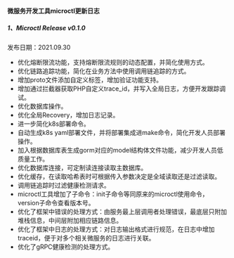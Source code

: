 #### 微服务开发工具microctl更新日志

##### 1、Microctl Release v0.1.0

发布日期：2021.09.30

- 优化熔断限流功能，支持熔断限流规则的动态配置，并简化使用方式。
- 优化链路追踪功能，简化在业务方法中使用调用链追踪的方式。
- 增加proto文件添加自定义标签，增加验证功能支持。
- 增加通过拦截器获取PHP自定义trace_id，并写入全局日志，方便开发跟踪调试。
- 优化数据库操作。
- 优化全局Recovery，增加日志记录。
- 进一步简化k8s部署命令。
- 自动生成k8s yaml部署文件，并将部署集成进make命令，简化开发人员部署操作。
- 加入根据数据库表生成gorm对应的model结构体文件功能，减少开发人员低质量工作。
- 优化数据库连接，可定制读连接读取主数据库。
- 优化缓存，在读取哈希表时可根据传入参数决定是全域读取还是过滤读取。
- 调用链追踪时过滤健康检测请求。
- microctl工具增加了子命令：init子命令等同原来的microctl使用命令，version子命令查看版本号。
- 优化了框架中错误的处理方式：由服务最上层调用者处理错误，最底层只附加堆栈信息，中间层附加相应链路信息。
- 优化了框架中日志的处理方式：对日志输出格式进行规范，在日志中增加traceid，便于对多个相关微服务的日志进行关联。
- 优化了gRPC健康检测的处理方式。